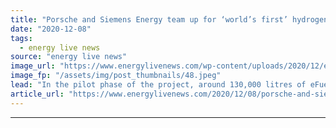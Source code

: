 ```yaml
---
title: "Porsche and Siemens Energy team up for ‘world’s first’ hydrogen-to-eFuel project"
date: "2020-12-08"
tags: 
  - energy live news
source: "energy live news"
image_url: "https://www.energylivenews.com/wp-content/uploads/2020/12/ex19u17id0006_low_720x412.jpeg"
image_fp: "/assets/img/post_thumbnails/48.jpeg"
lead: "In the pilot phase of the project, around 130,000 litres of eFuels are expected to be produced by 2022"
article_url: "https://www.energylivenews.com/2020/12/08/porsche-and-siemens-energy-team-up-for-worlds-first-hydrogen-to-efuel-project/"
---
```


---
